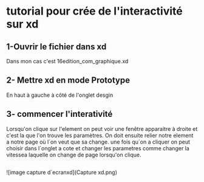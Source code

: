 # tutorial pour crée de l'interactivité sur xd
## 1-Ouvrir le fichier dans xd
Dans mon cas c'est 16edition_com_graphique.xd
 
## 2- Mettre xd en mode Prototype
En haut à gauche à côté de l'onglet desgin

## 3- commencer l'interativité
Lorsqu'on clique sur l'element on peut voir une fenêtre apparaitre à droite et c'est la que l'on trouve les paramètres. 
On doit ensuite relier notre element a notre page où l´on veut que sa change.
une fois qu´on a cliquer on peut choisir dans l´onglet a cote et changer les parametres comme changer la vitessea laquelle on change de page lorsqu'on clique.
## 

![image capture d´ecranxd](Capture xd.png)


